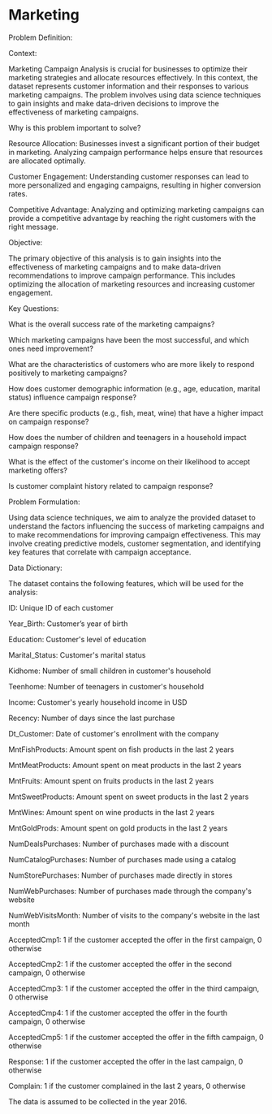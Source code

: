 # Marketing

Problem Definition:


Context:

Marketing Campaign Analysis is crucial for businesses to optimize their marketing strategies and allocate resources effectively. In this context, the dataset represents customer information and their responses to various marketing campaigns. The problem involves using data science techniques to gain insights and make data-driven decisions to improve the effectiveness of marketing campaigns.



Why is this problem important to solve?



Resource Allocation: Businesses invest a significant portion of their budget in marketing. Analyzing campaign performance helps ensure that resources are allocated optimally.

Customer Engagement: Understanding customer responses can lead to more personalized and engaging campaigns, resulting in higher conversion rates.

Competitive Advantage: Analyzing and optimizing marketing campaigns can provide a competitive advantage by reaching the right customers with the right message.

Objective:

The primary objective of this analysis is to gain insights into the effectiveness of marketing campaigns and to make data-driven recommendations to improve campaign performance. This includes optimizing the allocation of marketing resources and increasing customer engagement.



Key Questions:



What is the overall success rate of the marketing campaigns?

Which marketing campaigns have been the most successful, and which ones need improvement?

What are the characteristics of customers who are more likely to respond positively to marketing campaigns?

How does customer demographic information (e.g., age, education, marital status) influence campaign response?

Are there specific products (e.g., fish, meat, wine) that have a higher impact on campaign response?

How does the number of children and teenagers in a household impact campaign response?

What is the effect of the customer's income on their likelihood to accept marketing offers?

Is customer complaint history related to campaign response?

Problem Formulation:

Using data science techniques, we aim to analyze the provided dataset to understand the factors influencing the success of marketing campaigns and to make recommendations for improving campaign effectiveness. This may involve creating predictive models, customer segmentation, and identifying key features that correlate with campaign acceptance.



Data Dictionary:

The dataset contains the following features, which will be used for the analysis:



ID: Unique ID of each customer

Year_Birth: Customer’s year of birth

Education: Customer's level of education

Marital_Status: Customer's marital status

Kidhome: Number of small children in customer's household

Teenhome: Number of teenagers in customer's household

Income: Customer's yearly household income in USD

Recency: Number of days since the last purchase

Dt_Customer: Date of customer's enrollment with the company

MntFishProducts: Amount spent on fish products in the last 2 years

MntMeatProducts: Amount spent on meat products in the last 2 years

MntFruits: Amount spent on fruits products in the last 2 years

MntSweetProducts: Amount spent on sweet products in the last 2 years

MntWines: Amount spent on wine products in the last 2 years

MntGoldProds: Amount spent on gold products in the last 2 years

NumDealsPurchases: Number of purchases made with a discount

NumCatalogPurchases: Number of purchases made using a catalog

NumStorePurchases: Number of purchases made directly in stores

NumWebPurchases: Number of purchases made through the company's website

NumWebVisitsMonth: Number of visits to the company's website in the last month

AcceptedCmp1: 1 if the customer accepted the offer in the first campaign, 0 otherwise

AcceptedCmp2: 1 if the customer accepted the offer in the second campaign, 0 otherwise

AcceptedCmp3: 1 if the customer accepted the offer in the third campaign, 0 otherwise

AcceptedCmp4: 1 if the customer accepted the offer in the fourth campaign, 0 otherwise

AcceptedCmp5: 1 if the customer accepted the offer in the fifth campaign, 0 otherwise

Response: 1 if the customer accepted the offer in the last campaign, 0 otherwise

Complain: 1 if the customer complained in the last 2 years, 0 otherwise

The data is assumed to be collected in the year 2016.




